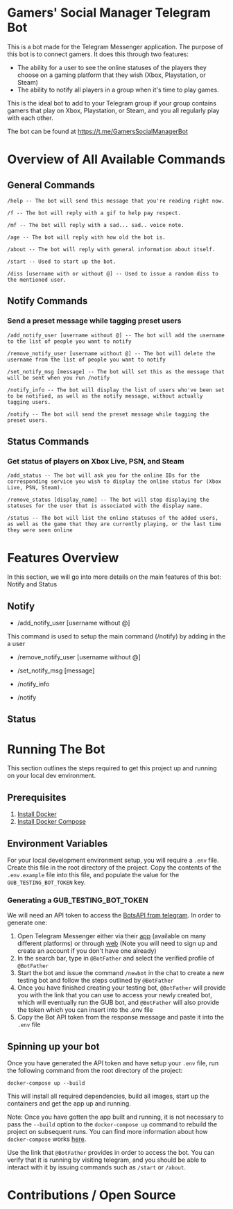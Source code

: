 # Gamers' Social Manager Telegram Bot
This is a bot made for the Telegram Messenger application. The purpose of this
bot is to connect gamers. It does this through two features:

- The ability for a user to see the online statuses of the players they choose
on a gaming platform that they wish (Xbox, Playstation, or Steam)
- The ability to notify all players in a group when it's time to play games.

This is the ideal bot to add to your Telegram group if your group contains
gamers that play on Xbox, Playstation, or Steam, and you all regularly play
with each other.

The bot can be found at https://t.me/GamersSocialManagerBot

# Overview of All Available Commands

## General Commands
```
/help -- The bot will send this message that you're reading right now.

/f -- The bot will reply with a gif to help pay respect.

/mf -- The bot will reply with a sad... sad.. voice note.

/age -- The bot will reply with how old the bot is.

/about -- The bot will reply with general information about itself.

/start -- Used to start up the bot.

/diss [username with or without @] -- Used to issue a random diss to the mentioned user.
```
## Notify Commands 
### Send a preset message while tagging preset users
```
/add_notify_user [username without @] -- The bot will add the username to the list of people you want to notify

/remove_notify_user [username without @] -- The bot will delete the username from the list of people you want to notify

/set_notify_msg [message] -- The bot will set this as the message that will be sent when you run /notify

/notify_info -- The bot will display the list of users who've been set to be notified, as well as the notify message, without actually tagging users.

/notify -- The bot will send the preset message while tagging the preset users.
```


## Status Commands
### Get status of players on Xbox Live, PSN, and Steam
```
/add_status -- The bot will ask you for the online IDs for the corresponding service you wish to display the online status for (Xbox Live, PSN, Steam).

/remove_status [display_name] -- The bot will stop displaying the statuses for the user that is associated with the display name.

/status -- The bot will list the online statuses of the added users, as well as the game that they are currently playing, or the last time they were seen online 
```
# Features Overview

In this section, we will go into more details on the main features of this bot:
Notify and Status

## Notify


- /add_notify_user [username without @]

This command is used to setup the main command (/notify) by adding in the a user 

- /remove_notify_user [username without @]

- /set_notify_msg [message]

- /notify_info

- /notify



## Status


# Running The Bot

This section outlines the steps required to get this project up and running on your local dev environment.

## Prerequisites

1. [Install Docker](https://docs.docker.com/get-docker/)
2. [Install Docker Compose](https://docs.docker.com/compose/install/)

## Environment Variables

For your local development environment setup, you will require a `.env` file. Create this file in the root directory of the project.
Copy the contents of the `.env.example` file into this file, and populate the value for the `GUB_TESTING_BOT_TOKEN` key.

### Generating a GUB_TESTING_BOT_TOKEN

We will need an API token to access the [BotsAPI from telegram](https://core.telegram.org/bots/api). In order to generate one:

1. Open Telegram Messenger either via their [app](https://telegram.org/) (available on many different platforms) or through [web](https://web.telegram.org/k/) (Note you will need to sign up and create an account if you don't have one already)
2. In the search bar, type in `@BotFather` and select the verified profile of `@BotFather`
3. Start the bot and issue the command `/newbot` in the chat to create a new testing bot and follow the steps outlined by `@BotFather`
4. Once you have finished creating your testing bot, `@BotFather` will provide you with the link that you can use to access your newly created bot, which will eventually run the GUB bot, and `@BotFather` will also provide the token which you can insert into the .env file
5. Copy the Bot API token from the response message and paste it into the `.env` file

## Spinning up your bot

Once you have generated the API token and have setup your `.env` file, run the following command from the root directory of the project:
```
docker-compose up --build
```
This will install all required dependencies, build all images, start up the containers and get the app up and running.

Note: Once you have gotten the app built and running, it is not necessary to pass the `--build` option to the `docker-compose up` command to rebuild the project on subsequent runs. You can find more information about how `docker-compose` works [here](https://docs.docker.com/engine/reference/commandline/compose_up/).

Use the link that `@BotFather` provides in order to access the bot. You can verify that it is running by visiting telegram, and you should be able to interact with it by issuing commands such as `/start` or `/about`.

# Contributions / Open Source


